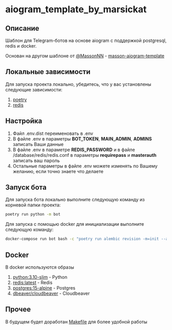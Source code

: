 # aiogram_template_by_marsickat

## Описание

Шаблон для Telegram-ботов на основе aiogram с поддержкой postgresql, redis и docker.

Основан на другом шаблоне от [@MassonNN](https://github.com/MassonNN) - [masson-aiogram-template](https://github.com/MassonNN/masson-aiogram-template)

## Локальные зависимости

Для запуска проекта локально, убедитесь, что у вас установлены следующие зависимости:

1. [poetry](https://python-poetry.org/docs/#installation)
2. [redis](https://redis.io/docs/getting-started/installation/)


## Настройка

1. Файл .env.dist переименовать в .env
2. В файле .env в параметры <b>BOT_TOKEN</b>, <b>MAIN_ADMIN</b>, <b>ADMINS</b> записать Ваши данные
3. В файле .env в параметре <b>REDIS_PASSWORD</b> и в файле /database/redis/redis.conf в параметры <b>requirepass</b> и <b>masterauth</b> записать ваш пароль
4. Остальные параметры в файле .env можете изменять по Вашему желанию, если точно знаете что делаете

## Запуск бота

Для запуска бота локально выполните следующую команду из корневой папки проекта:

```bash
poetry run python -m bot
```

Для запуска с помощью docker для инициализации выполните следующую команду:

```bash
docker-compose run bot bash -c "poetry run alembic revision -m=init --autogenerate && poetry run alembic upgrade head"
```

## Docker

В docker используются образы

1. [python:3.10-slim](https://hub.docker.com/layers/library/python/3.10-slim/images/sha256-d364435d339ad318ac4c533b9fbe709739f9ba006b0721fd25e8592d0bb857cb?context=explore) - Python
2. [redis:latest](https://hub.docker.com/layers/library/redis/latest/images/sha256-b8d3a1a9e372ee2a64d6b647eb63ed87918876b5a0622f49e00289f04d481f97?context=explore) - Redis
3. [postgres:15-alpine](https://hub.docker.com/layers/library/postgres/15-alpine/images/sha256-f36c528a2dc8747ea40b4cb8578da69fa75c5063fd6a71dcea3e3b2a6404ff7b?context=explore) - Postgres
4. [dbeaver/cloudbeaver](https://hub.docker.com/layers/dbeaver/cloudbeaver/latest/images/sha256-c5e94d57994e187882d701b930ee2821c8fffc6c3e0fa4a9e04a9abd31a5cdef?context=explore) - Cloudbeaver

## Прочее

В будущем будет доработан [Makefile](https://github.com/Marsickat/my_aio_template_2/blob/master/Makefile) для более удобной работы